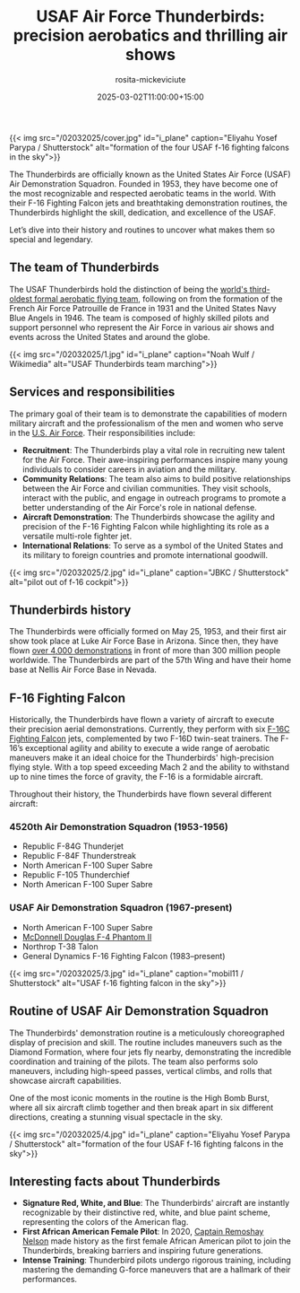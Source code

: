 ﻿---
title: "USAF Air Force Thunderbirds: precision aerobatics and thrilling air shows"
meta_title: "Air Force Thunderbirds: aerobatics and air shows"
description: "The U.S. Air Demonstration Squadron, known as the Thunderbirds, is a legendary precision aerobatics team known for performing incredible demonstration routines."
date: 2025-03-02T11:00:00+15:00
draft: false
thumb: "/02032025/cover.jpg"
thumb_alt: "formation of the four USAF f-16 fighting falcons in the sky"
author: "rosita-mickeviciute"
is_article: true
---

{{< img src="/02032025/cover.jpg" id="i\_plane" caption="Eliyahu Yosef Parypa / Shutterstock" alt="formation of the four USAF f-16 fighting falcons in the sky">}}

The Thunderbirds are officially known as the United States Air Force (USAF) Air Demonstration Squadron. Founded in 1953, they have become one of the most recognizable and respected aerobatic teams in the world. With their F-16 Fighting Falcon jets and breathtaking demonstration routines, the Thunderbirds highlight the skill, dedication, and excellence of the USAF.

Let’s dive into their history and routines to uncover what makes them so special and legendary.

## The team of Thunderbirds

The USAF Thunderbirds hold the distinction of being the [world's third-oldest formal aerobatic flying team](https://veterans.nv.gov/super-delta-formation-of-the-blue-angels-and-thunderbirds/), following on from the formation of the French Air Force Patrouille de France in 1931 and the United States Navy Blue Angels in 1946. The team is composed of highly skilled pilots and support personnel who represent the Air Force in various air shows and events across the United States and around the globe.

{{< img src="/02032025/1.jpg" id="i\_plane" caption="Noah Wulf / Wikimedia" alt="USAF Thunderbirds team marching">}}

## Services and responsibilities

The primary goal of their team is to demonstrate the capabilities of modern military aircraft and the professionalism of the men and women who serve in the [U.S. Air Force](https://thefriendlyskies.net/article/exploring-the-largest-us-military-base-size-and-operations/). Their responsibilities include:

- **Recruitment**: The Thunderbirds play a vital role in recruiting new talent for the Air Force. Their awe-inspiring performances inspire many young individuals to consider careers in aviation and the military.
- **Community Relations**: The team also aims to build positive relationships between the Air Force and civilian communities. They visit schools, interact with the public, and engage in outreach programs to promote a better understanding of the Air Force's role in national defense.
- **Aircraft Demonstration**: The Thunderbirds showcase the agility and precision of the F-16 Fighting Falcon while highlighting its role as a versatile multi-role fighter jet.
- **International Relations**: To serve as a symbol of the United States and its military to foreign countries and promote international goodwill.

{{< img src="/02032025/2.jpg" id="i\_plane" caption="JBKC / Shutterstock" alt="pilot out of f-16 cockpit">}}

## Thunderbirds history 

The Thunderbirds were officially formed on May 25, 1953, and their first air show took place at Luke Air Force Base in Arizona. Since then, they have flown [over 4,000 demonstrations](https://www.af.mil/About-Us/Fact-Sheets/Display/Article/104552/thunderbirds/) in front of more than 300 million people worldwide. The Thunderbirds are part of the 57th Wing and have their home base at Nellis Air Force Base in Nevada.

## F-16 Fighting Falcon

Historically, the Thunderbirds have flown a variety of aircraft to execute their precision aerial demonstrations. Currently, they perform with six [F-16C Fighting Falcon](https://thefriendlyskies.net/article/fastest-fighter-jets-in-2025/) jets, complemented by two F-16D twin-seat trainers. The F-16’s exceptional agility and ability to execute a wide range of aerobatic maneuvers make it an ideal choice for the Thunderbirds' high-precision flying style. With a top speed exceeding Mach 2 and the ability to withstand up to nine times the force of gravity, the F-16 is a formidable aircraft.

Throughout their history, the Thunderbirds have flown several different aircraft:

### 4520th Air Demonstration Squadron (1953-1956)

- Republic F-84G Thunderjet
- Republic F-84F Thunderstreak
- North American F-100 Super Sabre
- Republic F-105 Thunderchief
- North American F-100 Super Sabre

### USAF Air Demonstration Squadron (1967-present)

- North American F-100 Super Sabre
- [McDonnell Douglas F-4 Phantom II](https://thefriendlyskies.net/article/fastest-fighter-jets-in-2025/)
- Northrop T-38 Talon
- General Dynamics F-16 Fighting Falcon (1983–present)

{{< img src="/02032025/3.jpg" id="i\_plane" caption="mobil11 / Shutterstock" alt="USAF f-16 fighting falcon in the sky">}}

## Routine of USAF Air Demonstration Squadron

The Thunderbirds' demonstration routine is a meticulously choreographed display of precision and skill. The routine includes maneuvers such as the Diamond Formation, where four jets fly nearby, demonstrating the incredible coordination and training of the pilots. The team also performs solo maneuvers, including high-speed passes, vertical climbs, and rolls that showcase aircraft capabilities.

One of the most iconic moments in the routine is the High Bomb Burst, where all six aircraft climb together and then break apart in six different directions, creating a stunning visual spectacle in the sky.

{{< img src="/02032025/4.jpg" id="i\_plane" caption="Eliyahu Yosef Parypa / Shutterstock" alt="formation of the four USAF f-16 fighting falcons in the sky">}}

## Interesting facts about Thunderbirds

- **Signature Red, White, and Blue**: The Thunderbirds' aircraft are instantly recognizable by their distinctive red, white, and blue paint scheme, representing the colors of the American flag.
- **First African American Female Pilot**: In 2020, [Captain Remoshay Nelson](https://coas.howard.edu/articles/hu-grad-us-air-force-captain-flying-through-skies-smiles-during-covid-19) made history as the first female African American pilot to join the Thunderbirds, breaking barriers and inspiring future generations.
- **Intense Training**: Thunderbird pilots undergo rigorous training, including mastering the demanding G-force maneuvers that are a hallmark of their performances.
